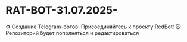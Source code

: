 # RAT-BOT-31.07.2025-

⚙️ Создание Telegram-ботов: Присоединяйтесь к проекту RedBot! 🐭
Репозиторий будет пополняться и редактироваться
